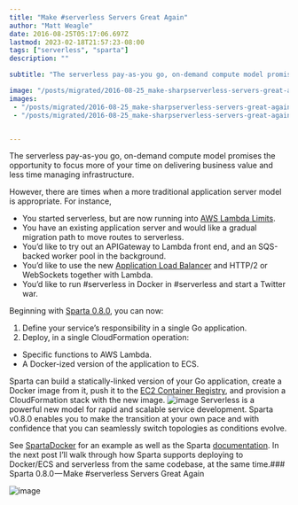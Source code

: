 ```yaml
---
title: "Make #serverless Servers Great Again"
author: "Matt Weagle"
date: 2016-08-25T05:17:06.697Z
lastmod: 2023-02-18T21:57:23-08:00
tags: ["serverless", "sparta"]
description: ""

subtitle: "The serverless pay-as-you go, on-demand compute model promises the opportunity to focus more of your time on delivering business value and…"

image: "/posts/migrated/2016-08-25_make-sharpserverless-servers-great-again/images/1.png"
images:
 - "/posts/migrated/2016-08-25_make-sharpserverless-servers-great-again/images/1.png"
 - "/posts/migrated/2016-08-25_make-sharpserverless-servers-great-again/images/2.png"


---
```


The serverless pay-as-you go, on-demand compute model promises the opportunity to focus more of your time on delivering business value and less time managing infrastructure.

However, there are times when a more traditional application server model is appropriate. For instance,

*   You started serverless, but are now running into [AWS Lambda Limits](http://docs.aws.amazon.com/lambda/latest/dg/limits.html).
*   You have an existing application server and would like a gradual migration path to move routes to serverless.
*   You’d like to try out an APIGateway to Lambda front end, and an SQS-backed worker pool in the background.
*   You’d like to use the new [Application Load Balancer](https://aws.amazon.com/blogs/aws/new-aws-application-load-balancer/) and HTTP/2 or WebSockets together with Lambda.
*   You’d like to run #serverless in Docker in #serverless and start a Twitter war.

Beginning with [Sparta 0.8.0](https://github.com/mweagle/Sparta), you can now:

1.  Define your service’s responsibility in a single Go application.
2.  Deploy, in a single CloudFormation operation:

*   Specific functions to AWS Lambda.
*   A Docker-ized version of the application to ECS.

Sparta can build a statically-linked version of your Go application, create a Docker image from it, push it to the [EC2 Container Registry](https://aws.amazon.com/ecr/), and provision a CloudFormation stack with the new image.
![image](/posts/migrated/2016-08-25_make-sharpserverless-servers-great-again/images/1.png#layoutTextWidth)
Serverless is a powerful new model for rapid and scalable service development. Sparta v0.8.0 enables you to make the transition at your own pace and with confidence that you can seamlessly switch topologies as conditions evolve.

See [SpartaDocker](https://github.com/mweagle/SpartaDocker) for an example as well as the Sparta [documentation](http://gosparta.io). In the next post I’ll walk through how Sparta supports deploying to Docker/ECS and serverless from the same codebase, at the same time.### Sparta 0.8.0 — Make #serverless Servers Great Again

![image](/posts/migrated/2016-08-25_make-sharpserverless-servers-great-again/images/2.png#layoutTextWidth)
